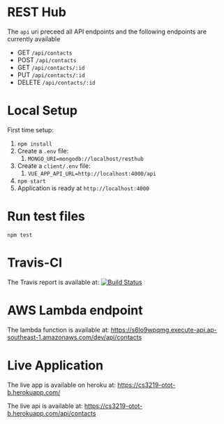 # REST Hub 

The `api` uri preceed all API endpoints and the following endpoints are currently available
* GET `/api/contacts`
* POST `/api/contacts`
* GET `/api/contacts/:id`
* PUT `/api/contacts/:id`
* DELETE `/api/contacts/:id`

# Local Setup

First time setup:
1. ```npm install```
2. Create a `.env` file:
   1. ```MONGO_URI=mongodb://localhost/resthub```
3. Create a `client/.env` file:
   1. ```VUE_APP_API_URL=http://localhost:4000/api```
4. ```npm start```
5. Application is ready at ```http://localhost:4000```

# Run test files
```npm test```

# Travis-CI
The Travis report is available at: [![Build Status](https://travis-ci.com/jonathantjendana/cs3219-otot-b.svg?token=wf4LxQimCsRkGPyoqJcC&branch=master)](https://travis-ci.com/jonathantjendana/cs3219-otot-b)

# AWS Lambda endpoint
The lambda function is available at: https://s6lo9wpqmg.execute-api.ap-southeast-1.amazonaws.com/dev/api/contacts

# Live Application
The live app is available on heroku at: https://cs3219-otot-b.herokuapp.com/

The live api is available at: https://cs3219-otot-b.herokuapp.com/api/contacts